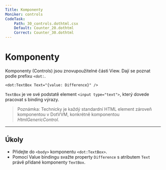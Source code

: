 ```yaml
---
Title: Komponenty
Moniker: controls
CodeTask:
    Path: 30_controls.dothtml.csx
    Default: Counter_20.dothtml
    Correct: Counter_30.dothtml
---
```


# Komponenty

Komponenty (Controls) jsou znovupoužitelné části View. Dají se poznat podle prefixu `<dot:`.

```dothtml
<dot:TextBox Text="{value: Difference}" />
```

`TextBox` je ve své podstatě element `<input type="text">`, který dovede pracovat s binding výrazy.

> Poznámka: Technicky je každý standardní HTML element zároveň komponentou v DotVVM, konkrétně komponentou _HtmlGenericControl_.

---

## Úkoly

- Přidejte do `<body>` komponentu `<dot:TextBox>`.
- Pomocí Value bindingu svažte property `Difference` s atributem `Text` právě přidané komponenty `TextBox`.

